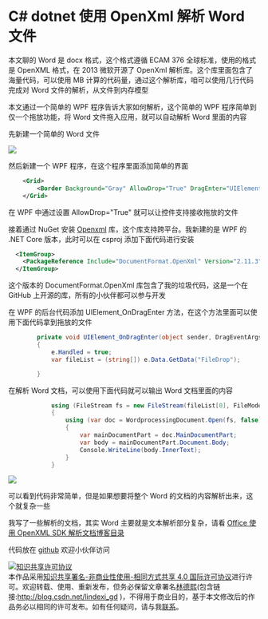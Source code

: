 
# C# dotnet 使用 OpenXml 解析 Word 文件

本文聊的 Word 是 docx 格式，这个格式遵循 ECAM 376 全球标准，使用的格式是 OpenXML 格式，在 2013 微软开源了 OpenXml 解析库。这个库里面包含了海量代码，可以使用 MB 计算的代码量，通过这个解析库，咱可以使用几行代码完成对 Word 文件的解析，从文件到内存模型

<!--more-->


<!-- csdn -->

本文通过一个简单的 WPF 程序告诉大家如何解析，这个简单的 WPF 程序简单到仅一个拖放功能，将 Word 文件拖入应用，就可以自动解析 Word 里面的内容

先新建一个简单的 Word 文件

![](http://image.acmx.xyz/lindexi%2F2020952036365930.jpg)

然后新建一个 WPF 程序，在这个程序里面添加简单的界面

```xml
    <Grid>
        <Border Background="Gray" AllowDrop="True" DragEnter="UIElement_OnDragEnter"></Border>
    </Grid>
```

在 WPF 中通过设置 AllowDrop="True" 就可以让控件支持接收拖放的文件

接着通过 NuGet 安装 [Openxml](https://www.nuget.org/packages/DocumentFormat.OpenXml) 库，这个库支持跨平台。我新建的是 WPF 的 .NET Core 版本，此时可以在 csproj 添加下面代码进行安装

```xml
  <ItemGroup>
    <PackageReference Include="DocumentFormat.OpenXml" Version="2.11.3" />
  </ItemGroup>
```

这个版本的 DocumentFormat.OpenXml 库包含了我的垃圾代码，这是一个在 GitHub 上开源的库，所有的小伙伴都可以参与开发

在 WPF 的后台代码添加 UIElement_OnDragEnter 方法，在这个方法里面可以使用下面代码拿到拖放的文件

```csharp
        private void UIElement_OnDragEnter(object sender, DragEventArgs e)
        {
            e.Handled = true;
            var fileList = (string[]) e.Data.GetData("FileDrop");

        }
```

在解析 Word 文档，可以使用下面代码就可以输出 Word 文档里面的内容

```csharp
            using (FileStream fs = new FileStream(fileList[0], FileMode.Open, FileAccess.Read, FileShare.ReadWrite))
            {
                using (var doc = WordprocessingDocument.Open(fs, false))
                {
                    var mainDocumentPart = doc.MainDocumentPart;
                    var body = mainDocumentPart.Document.Body;
                    Console.WriteLine(body.InnerText);
                }
            }
```

![](http://image.acmx.xyz/lindexi%2F202095203446551.jpg)

可以看到代码非常简单，但是如果想要将整个 Word 的文档的内容解析出来，这个就复杂一些

我写了一些解析的文档，其实 Word 主要就是文本解析部分复杂，请看 [Office 使用 OpenXML SDK 解析文档博客目录](https://blog.lindexi.com/post/Office-%E4%BD%BF%E7%94%A8-OpenXML-SDK-%E8%A7%A3%E6%9E%90%E6%96%87%E6%A1%A3%E5%8D%9A%E5%AE%A2%E7%9B%AE%E5%BD%95.html )



代码放在 [github](https://github.com/lindexi/lindexi_gd/tree/f647bd45/JallweawhairnoFairwherenajajal) 欢迎小伙伴访问






<a rel="license" href="http://creativecommons.org/licenses/by-nc-sa/4.0/"><img alt="知识共享许可协议" style="border-width:0" src="https://licensebuttons.net/l/by-nc-sa/4.0/88x31.png" /></a><br />本作品采用<a rel="license" href="http://creativecommons.org/licenses/by-nc-sa/4.0/">知识共享署名-非商业性使用-相同方式共享 4.0 国际许可协议</a>进行许可。欢迎转载、使用、重新发布，但务必保留文章署名[林德熙](http://blog.csdn.net/lindexi_gd)(包含链接:http://blog.csdn.net/lindexi_gd )，不得用于商业目的，基于本文修改后的作品务必以相同的许可发布。如有任何疑问，请与我[联系](mailto:lindexi_gd@163.com)。